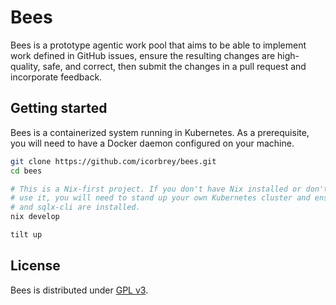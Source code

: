 # Bees

Bees is a prototype agentic work pool that aims to be able to implement work
defined in GitHub issues, ensure the resulting changes are high-quality, safe,
and correct, then submit the changes in a pull request and incorporate
feedback.

## Getting started

Bees is a containerized system running in Kubernetes. As a prerequisite, you
will need to have a Docker daemon configured on your machine.

```sh
git clone https://github.com/icorbrey/bees.git
cd bees

# This is a Nix-first project. If you don't have Nix installed or don't want to
# use it, you will need to stand up your own Kubernetes cluster and ensure Tilt
# and sqlx-cli are installed.
nix develop

tilt up
```

## License

Bees is distributed under [GPL v3](./LICENSE.md).
